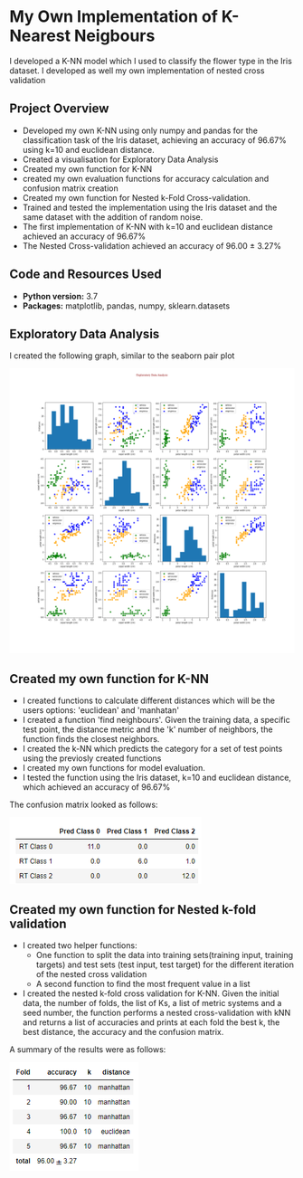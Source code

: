 # My Own Implementation of K-Nearest Neigbours
I developed a K-NN model which I used to classify the flower type in the Iris dataset. I developed as well my own implementation of nested cross validation

## Project Overview
* Developed my own K-NN using only numpy and pandas for the classification task of the Iris dataset, achieving an accuracy of 96.67% using k=10 and euclidean distance.
* Created a visualisation for Exploratory Data Analysis
* Created my own function for K-NN
* created my own evaluation functions for accuracy calculation and confusion matrix creation
* Created my own function for Nested k-Fold Cross-validation.
* Trained and tested the implementation using the Iris dataset and the same dataset with the addition of random noise.
* The first implementation of K-NN with k=10 and euclidean distance achieved an accuracy of 96.67%
* The Nested Cross-validation achieved an accuracy of 96.00 ± 3.27%

## Code and Resources Used
* **Python version:** 3.7
* **Packages:** matplotlib, pandas, numpy, sklearn.datasets

## Exploratory Data Analysis
I created the following graph, similar to the seaborn pair plot

![](https://github.com/CarolinaKra/K-NNmyOwnImplementation/blob/main/Images/EDA.png)

## Created my own function for K-NN
* I created functions to calculate different distances which will be the users options: 'euclidean' and 'manhatan'
* I created a function 'find neighbours'. Given the training data, a specific test point, the distance metric and the 'k' number of neighbors, the function finds the closest neighbors.
* I created the k-NN which predicts the category for a set of test points using the previosly created functions
* I created my own functions for model evaluation.
* I tested the function using the Iris dataset, k=10 and euclidean distance, which achieved an accuracy of 96.67%

The confusion matrix looked as follows:

![](https://github.com/CarolinaKra/K-NNmyOwnImplementation/blob/main/Images/ConfMatrix.png)

## Created my own function for Nested k-fold validation
* I created two helper functions:
  * One function to split the data into training sets(training input, training targets) and test sets (test input, test target) for the different iteration of the nested cross validation
  * A second function to find the most frequent value in a list
* I created the nested k-fold cross validation for K-NN. Given the initial data, the number of folds, the list of Ks, a list of metric systems and a seed number, the function performs a nested cross-validation with kNN and returns a list of accuracies and prints at each fold the best k, the best distance, the accuracy and the confusion matrix.

A summary of the results were as follows:

![](https://github.com/CarolinaKra/K-NNmyOwnImplementation/blob/main/Images/kfoldresults.png)

